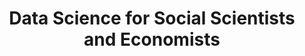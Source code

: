 ---
id: "wiso-ds" # nochmal überlegen
method: "Vorlesung und Übung"
institution: "Fakultät für Wirtschafts- und Sozialwissenschaften"
title: "Data Science for Social Scientists and Economists"
title_project:
title_short: "WiSo Data Science"
period: "Apr 23 ­­- Mar 24 (12 months)"
foerderlinie: "Fachspezifische Data Literacy"
round: "2"
filter: "2"
lecture2go: "71157"
uhh_url: "https://www.hcl.uni-hamburg.de/ddlitlab/data-literacy-lehrlabor/zweite-foerderrunde/10-wiso-data-science.html"
contributors: "Victoria Hünewaldt, Lisa Wegner"
mentor: "Prof. Dr. Ulrich Fritsche, Max Weinig"
quote: "Universitäre Kurse sind dringend nötig. Sie können Studierende in die Lage versetzen, in einer durch Digitalität geprägten Welt, gesellschaftliche und wirtschaftliche Veränderungen zu verstehen und aktiv zu gestalten."
text: |
    ## Das Projekt WiSo Data Science

    Ziel des Projekts ist, Studierenden der Sozialökonomie Data Science näherzubringen. In einem hybriden Kurs sollen sie theoretisches und praktisches Wissen über Regressions- und Klassifikationsverfahren erlernen. Die hybride Vorlesung wird durch Code-Beispiele ergänzt, sodass bereits hier "hands-on" Wissen vermittelt wird. In der rein digitalen Übung wird das erworbene Wissen durch kleine Übungsaufgaben praktisch angewendet. Die Studierenden arbeiten kollaborativ in Kleingruppen mit JupyterHub und dokumentieren ihre Ergebnisse in Quarto, erlernen Projektdokumentation und erwerben Wissen via Pair-Programming.

    Zwei Übungsleiterinnen und fünf Tutor:innen unterstützen die Studierenden. Die Übungsleiterinnen bereiten das Material vor und geben eine Einführung, während die Tutor:innen die Gruppen unterstützen. Lösungen werden im Plenum besprochen.

    Ziele des Kurses sind es, Unsicherheiten im Umgang mit Daten abzubauen und das Programmieren mit R anhand fachnaher Beispiele zu vermitteln. Nach Abschluss sollen die Studierenden selbstständig Datenanalysen für eigene Forschungsprojekte durchführen können. Zusätzlich bereitet der Kurs auf kollaboratives Arbeiten vor und ermutigt zur gemeinsamen Problemlösung.

    ## Rückblick und Ergebnisse

    Folgende zentrale Ergebnisse wurden erreicht: Eine Einführung in die praktische Bedeutung von Daten, statistischen/machine learning-Methoden und "Big Data" für wirtschafts- und sozialwissenschaftliche Fragen. Darauf folgte eine grundlegende Einführung in die Programmierung mit R, was den Studierenden ermöglicht, eigenständig kleinere Forschungsprojekte zu erstellen und den Code anderer Forschender nachzuvollziehen. Sie erlernten ein Spektrum von Data-Science-Methoden, einschließlich Datentransformationen, Visualisierung und einfachen Methoden des statistischen Lernens, wobei der Fokus auf "supervised learning" lag.

    Grundlegende Ideen zu in-sample/out-of-sample Prognose- bzw. Klassifikationsperformance sowie das Problem der Dimensionsreduktion (z.B. bei Lasso- und Ridge-Modellen oder Pruning von Regressionsbäumen) wurden behandelt. Praktische Programmiererfahrung wurde an konkreten Beispielen aus der Sozial- und Wirtschaftswissenschaft vermittelt. Quarto-Präsentationen in der Vorlesung erklärten parallel zu theoretischen Konzepten die Umsetzung mit Code-Snippets, die als Basis für eigene Analysen in den Übungen dienten.

    Die Erstellung von Grafiken und das theoretische Wissen über Design-Prinzipien für Datenvisualisierungen wurden praktisch und theoretisch erlernt, wichtig für die Nutzung empirischer Daten in Studien- und Abschlussarbeiten. Studierende wurden zudem für Prinzipien von Open Science und Reproduzierbarkeit sensibilisiert. Zwei Praxisvorträge von Absolvent:innen des Fachbereichs Sozialökonomie boten Einblicke in berufliche Entwicklungsmöglichkeiten im Bereich Data Science und trugen zur Berufsfeldorientierung bei.

    ## Tipps von Lehrenden für Lehrende

    Durch die Vorlesung gab es eine verstärkte Nutzung von Quarto (Slides) mit der Einbindung von Code-Snippets und Erfahrungen mit Quarto als didaktischem Tool. Durch das Online-Tutorium ergab sich eine intensivere Auseinandersetzung und didaktische Weiterentwicklung mit den Tools in Zoom (Breakout-Räume, Umfragen). Durch das neue Lehrkonzept mit Kleingruppenarbeit konnten die didaktischen Kompetenzen bei der Unterstützung von Kleingruppen erweitert werden. Darüber hinaus wurden intensiv die Möglichkeiten von OpenOlat und JupyterHub zum kollaborativen Arbeiten erprobt.

    Insgesamt konnten alle Lehrpersonen von der Nutzung von Quarto in Lehrveranstaltungen profitieren, insbesondere durch umfassende Code-Dokumentation, die Erstellung von Slides und Klausuren. Darüber hinaus wurden Erfahrungen im Umgang mit und der Einbeziehung von Tutor:innen im digitalen Raum erworben.

image: "https://www.hcl.uni-hamburg.de/16954251/stable-diffusion-data-visualisation-94e896d544a778c9df6da1c6d6aa5efeb3de405f.jpg"
image_credit: "Scott Graham / unsplash"
link_external:
stine: "WiSe 2023/24:  Vorlesung & Übung https://www.stine.uni-hamburg.de/scripts/mgrqispi.dll?APPNAME=CampusNet&PRGNAME=COURSEDETAILS&ARGUMENTS=-N000000000000001,-N000605,-N0,-N387135210033408,-N387135210033409,-N0,-N0,-N3,-AxSiwVNRtcg5kv-WKWQLbeZl6muH54D6pYYLCYSoLmUDdxDNtQMpAYWWhQdZCWuP7Hf99cQUkOWULfIPmCY7j4U5ZrgRh4Yl9xQl64zA8Yo5MxgUlPMLzffGgVDGdmq5QV-R9fqU9QDRCmupkeZPsOD6W7NyFPdoVQMBwmUHHfIPScjH-4ILCfZ5fxoPd7umhRjLUVBwhPfWvWZWTPZn-RuPCrqFZmomYQYLICQLHYYZWPfaAVQ5oPSpQvBUMVURHQgHVWd5NVB5lWDlZeUPDQqmFOzmjONUgeDUbHgoV4kZbfBedHBLteNyjfoKPRBRLcMPA3vNwQo5QeZUgPUn63uotHzGZOUpxmqyZxYmQ7-LQeuAgWQoNfILz7WU0RbZ73Sml7-pgefLIcYGFmMW8RMUyfj5frD5xWNZoxWKeWBKo3SAbRqKIcuUIxUUHcuAYxYcwefAHxZWZ3YHpQoLuHjFZPfL6PuWMRMU0cBytfBmqvBwteDR5WIHL3zAXOzPqxWoNCWUZ4QPQOIVdRUPgfSAH7ZmZxUcFeNKEHYaAvuRYPYBAVZBN7MR8HzAIRSadrq5BmBm9HfPfPNHCHg5F4WmHQgPe4qwQRfUZRdWQCYUCxuV-xULHcIpdeY5aedHTRW5lPf5PcqR8OzZYRIUycj5dcjATRIP04gL-VU5wQZftQgWJxU5jRdWYmfmNRgpWfY5hfzoUWfLMxzwSvqZWHNWyQYZWfYwpWMRzQNGZYoLg7qLScMLjOuU5WYGfxDGQ"
---